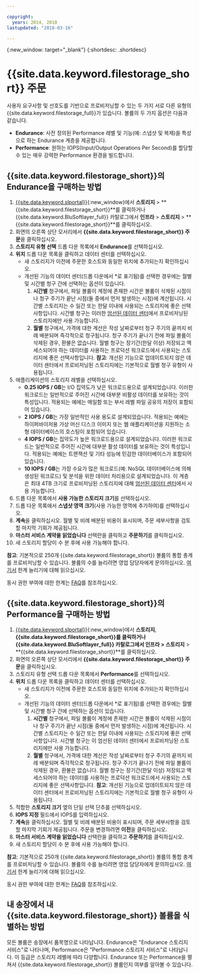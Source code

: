 ```yaml
---

copyright:
  years: 2014, 2018
lastupdated: "2018-03-16"

---
```

{:new_window: target="_blank"}
{:shortdesc: .shortdesc}

# {{site.data.keyword.filestorage_short}} 주문 

사용자 요구사항 및 선호도를 기반으로 프로비저닝할 수 있는 두 가지 서로 다른 유형의 {{site.data.keyword.filestorage_full}}가 있습니다. 볼륨의 두 가지 옵션은 다음과 같습니다. 

- **Endurance**: 사전 정의된 Performance 레벨 및 기능(예: 스냅샷 및 복제)을 특성으로 하는 Endurance 계층을 제공합니다. 
- **Performance**: 원하는 IOPS(Input/Output Operations Per Second)를 할당할 수 있는 매우 강력한 Performance 환경을 빌드합니다. 

## {{site.data.keyword.filestorage_short}}의 Endurance을 구매하는 방법

1. [{{site.data.keyword.slportal}}](https://control.softlayer.com/){:new_window}에서 **스토리지** > **{{site.data.keyword.filestorage_short}}**를 클릭하거나 {{site.data.keyword.BluSoftlayer_full}} 카탈로그에서 **인프라** > **스토리지** > **{{site.data.keyword.filestorage_short}}**를 클릭하십시오. 
2. 화면의 오른쪽 상단 모서리에서 **{{site.data.keyword.filestorage_short}} 주문**을 클릭하십시오.  
3. **스토리지 유형 선택** 드롭 다운 목록에서 **Endurance**를 선택하십시오. 
4. **위치** 드롭 다운 목록을 클릭하고 데이터 센터를 선택하십시오. 
   - 새 스토리지가 이전에 주문한 호스트와 동일한 위치에 추가되는지 확인하십시오. 
   - 개선된 기능의 데이터 센터(드롭 다운에서 *로 표기됨)를 선택한 경우에는 월별 및 시간별 청구 간에 선택하는 옵션이 있습니다.  
     1. **시간별** 청구에서, 파일 볼륨이 계정에 존재한 시간은 볼륨이 삭제된 시점이나 청구 주기가 끝난 시점(둘 중에서 먼저 발생하는 시점)에 계산됩니다. 시간별 스토리지는 수 일간 또는 한달 이내에 사용되는 스토리지에 좋은 선택사항입니다. 시간별 청구는 이러한 [엄선된 데이터 센터](new-ibm-block-and-file-storage-location-and-features.html)에서 프로비저닝된 스토리지에만 사용 가능합니다.  
     2. **월별** 청구에서, 가격에 대한 계산은 작성 날짜로부터 청구 주기의 끝까지 비례 배분되며 즉각적으로 청구됩니다. 청구 주기가 끝나기 전에 파일 볼륨이 삭제된 경우, 환불은 없습니다. 월별 청구는 장기간(한달 이상) 저장되고 액세스되어야 하는 데이터를 사용하는 프로덕션 워크로드에서 사용되는 스토리지에 좋은 선택사항입니다.
     **참고**: 개선된 기능으로 업데이트되지 않은 데이터 센터에서 프로비저닝된 스토리지에는 기본적으로 월별 청구 유형이 사용됩니다. 
5. 애플리케이션의 스토리지 레벨을 선택하십시오. 
    - **0.25 IOPS / GB**는 I/O 집약도가 낮은 워크로드용으로 설계되었습니다. 이러한 워크로드는 일반적으로 주어진 시간에 대부분 비활성 데이터를 보유하는 것이 특성입니다. 적용되는 예에는 메일함 또는 부서 레벨 파일 공유의 저장이 포함되어 있습니다. 
    - **2 IOPS / GB**는 가장 일반적인 사용 용도로 설계되었습니다. 적용되는 예에는 하이퍼바이저용 가상 머신 디스크 이미지 또는 웹 애플리케이션을 지원하는 소형 데이터베이스의 호스팅이 포함되어 있습니다. 
    - **4 IOPS / GB**는 집약도가 높은 워크로드용으로 설계되었습니다. 이러한 워크로드는 일반적으로 주어진 시간에 대부분 활성 데이터를 보유하는 것이 특성입니다. 적용되는 예에는 트랜잭션 및 기타 성능에 민감한 데이터베이스가 포함되어 있습니다. 
    - **10 IOPS / GB**는 가장 수요가 많은 워크로드(예: NoSQL 데이터베이스에 의해 생성된 워크로드) 및 분석을 위한 데이터 처리용으로 설계되었습니다. 이 계층은 최대 4TB 크기로 프로비저닝된 스토리지에 대해 [엄선된 데이터 센터](new-ibm-block-and-file-storage-location-and-features.html)에서 사용 가능합니다. 
6. 드롭 다운 목록에서 **사용 가능한 스토리지 크기**를 선택하십시오. 
7. 드롭 다운 목록에서 **스냅샷 영역 크기**(사용 가능한 영역에 추가하여)를 선택하십시오. 
8. **계속**을 클릭하십시오. 월별 및 비례 배분된 비용이 표시되며, 주문 세부사항을 검토할 마지막 기회가 제공됩니다. 
9. **마스터 서비스 계약을 읽었습니다** 선택란을 클릭하고 **주문하기**를 클릭하십시오. 
10. 새 스토리지 할당이 수 분 후에 사용 가능해야 합니다. 

**참고**: 기본적으로 250개 {{site.data.keyword.filestorage_short}} 볼륨의 통합 총계를 프로비저닝할 수 있습니다. 볼륨의 수를 늘리려면 영업 담당자에게 문의하십시오. [여기서](managing-storage-limits.html) 한계 늘리기에 대해 읽으십시오. 

동시 권한 부여에 대한 한계는 [FAQ](File-Storage-FAQ.html)를 참조하십시오. 

## {{site.data.keyword.filestorage_short}}의 Performance을 구매하는 방법

1. [{{site.data.keyword.slportal}}](https://control.softlayer.com/){:new_window}에서 **스토리지**, **{{site.data.keyword.filestorage_short}}**를 클릭하거나 {{site.data.keyword.BluSoftlayer_full}} 카탈로그에서 **인프라** >** 스토리지** > **{{site.data.keyword.filestorage_short}}**를 클릭하십시오. 
2. 화면의 오른쪽 상단 모서리에서 **{{site.data.keyword.filestorage_short}} 주문**을 클릭하십시오.  
3. 스토리지 유형 선택 드롭 다운 목록에서 **Performance**를 선택하십시오. 
4. **위치** 드롭 다운 목록을 클릭하고 데이터 센터를 선택하십시오. 
    -  새 스토리지가 이전에 주문한 호스트와 동일한 위치에 추가되는지 확인하십시오. 
    -  개선된 기능의 데이터 센터(드롭 다운에서 *로 표기됨)를 선택한 경우에는 월별 및 시간별 청구 간에 선택하는 옵션이 있습니다.  
       1.  **시간별** 청구에서, 파일 볼륨이 계정에 존재한 시간은 볼륨이 삭제된 시점이나 청구 주기가 끝난 시점(둘 중에서 먼저 발생하는 시점)에 계산됩니다. 시간별 스토리지는 수 일간 또는 한달 이내에 사용되는 스토리지에 좋은 선택사항입니다. 시간별 청구는 이 엄선된 데이터 센터에서 프로비저닝된 스토리지에만 사용 가능합니다.  
       2. **월별** 청구에서, 가격에 대한 계산은 작성 날짜로부터 청구 주기의 끝까지 비례 배분되며 즉각적으로 청구됩니다. 청구 주기가 끝나기 전에 파일 볼륨이 삭제된 경우, 환불은 없습니다.  월별 청구는 장기간(한달 이상) 저장되고 액세스되어야 하는 데이터를 사용하는 프로덕션 워크로드에서 사용되는 스토리지에 좋은 선택사항입니다.
       **참고**: 개선된 기능으로 업데이트되지 않은 데이터 센터에서 프로비저닝된 스토리지에는 기본적으로 월별 청구 유형이 사용됩니다.   
5. 적합한 **스토리지 크기** 옆의 단일 선택 단추를 선택하십시오. 
6. **IOPS 지정** 필드에서 IOPS를 입력하십시오. 
7. **계속**을 클릭하십시오. 월별 및 비례 배분된 비용이 표시되며, 주문 세부사항을 검토할 마지막 기회가 제공됩니다. 주문을 변경하려면 **이전**을 클릭하십시오. 
8. **마스터 서비스 계약을 읽었습니다** 선택란을 클릭하고 **주문하기**를 클릭하십시오. 
9. 새 스토리지 할당이 수 분 후에 사용 가능해야 합니다. 

**참고**: 기본적으로 250개 {{site.data.keyword.filestorage_short}} 볼륨의 통합 총계를 프로비저닝할 수 있습니다. 볼륨의 수를 늘리려면 영업 담당자에게 문의하십시오. [여기서](managing-storage-limits.html) 한계 늘리기에 대해 읽으십시오. 

동시 권한 부여에 대한 한계는 [FAQ](File-Storage-FAQ.html)를 참조하십시오. 

## 내 송장에서 내 {{site.data.keyword.filestorage_short}} 볼륨을 식별하는 방법

모든 볼륨은 송장에서 품목명으로 나타납니다. Endurance은 "Endurance 스토리지 서비스"로 나타나며, Performance은 "Performance 스토리지 서비스"로 나타납니다. 이 등급은 스토리지 레벨에 따라 다양합니다. Endurance 또는 Performance을 펼쳐서 {{site.data.keyword.filestorage_short}} 볼륨인지 여부를 알아볼 수 있습니다. 

